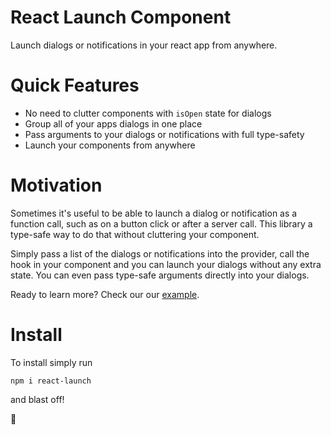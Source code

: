 # React Launch Component

Launch dialogs or notifications in your react app from anywhere.

# Quick Features

- No need to clutter components with `isOpen` state for dialogs
- Group all of your apps dialogs in one place
- Pass arguments to your dialogs or notifications with full type-safety
- Launch your components from anywhere

# Motivation

Sometimes it's useful to be able to launch a dialog or notification as a function call, such as on a button click or after a server call. This library a type-safe way to do that without cluttering your component.

Simply pass a list of the dialogs or notifications into the provider, call the hook in your component and you can launch your dialogs without any extra state. You can even pass type-safe arguments directly into your dialogs.

Ready to learn more? Check our our [example](https://github.com/aaron-hutton/react-launch-component/tree/main/example).

# Install

To install simply run

```
npm i react-launch
```

and blast off!

:rocket:
